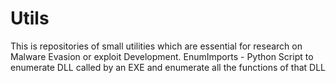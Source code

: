# Utils
This is repositories of small utilities which are essential for research on Malware Evasion or exploit Development.
EnumImports - Python Script to enumerate DLL called by an EXE and enumerate all the functions of that DLL
